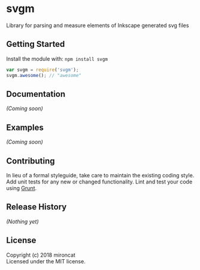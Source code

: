 # svgm

Library for parsing and measure elements of Inkscape generated svg files

## Getting Started
Install the module with: `npm install svgm`

```javascript
var svgm = require('svgm');
svgm.awesome(); // "awesome"
```

## Documentation
_(Coming soon)_

## Examples
_(Coming soon)_

## Contributing
In lieu of a formal styleguide, take care to maintain the existing coding style. Add unit tests for any new or changed functionality. Lint and test your code using [Grunt](http://gruntjs.com/).

## Release History
_(Nothing yet)_

## License
Copyright (c) 2018 mironcat  
Licensed under the MIT license.
